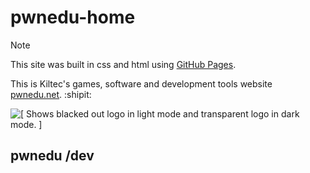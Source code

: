 # pwnedu-home

> [!NOTE]
> This site was built in css and html using [GitHub Pages](https://pages.github.com/).
> 
> This is Kiltec's games, software and development tools website [pwnedu.net](https://pwnedu.net).  :shipit:
> 

<picture>
  <source media="(prefers-color-scheme: dark)" srcset="https://pwnedu.net/logo128_w.png">
  <source media="(prefers-color-scheme: light)" srcset="https://pwnedu.net/logo128_b.png">
  <img alt="[ Shows blacked out logo in light mode and transparent logo in dark mode. ]" src="https://pwnedu.net/logo128_w.png">
</picture>

## pwnedu /dev
